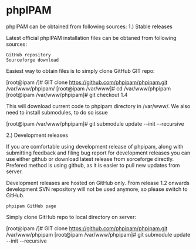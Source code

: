 # phpIPAM


phpIPAM can be obtained from following sources:
1.) Stable releases

Latest official phpIPAM installation files can be obtaned from following sources:

    GitHub repository
    Sourceforge download

Easiest way to obtain files is to simply clone GitHub GIT repo:

[root@ipam /]# GIT clone https://github.com/phpipam/phpipam.git /var/www/phpipam/
[root@ipam /var/www]# cd /var/www/phpipam
[root@ipam /var/www/phpipam]# git checkout 1.4

This will download current code to phpipam directory in /var/www/. We also need to install submodules, to do so issue

[root@ipam /var/www/phpipam]# git submodule update --init --recursive

2.) Development releases

If you are comfortable using development release of phpipam, along with submitting feedback and filing bug report for development releases you can use either github or download latest release from sorceforge directly. Prefered method is using github, as it is easier to pull new updates from server.

Development releases are hosted on GitHub only. From release 1.2 onwards development SVN repository will not be used anymore, so please switch to GitHub.

    phpipam GitHub page


Simply clone GitHub repo to local directory on server:

[root@ipam /]# GIT clone https://github.com/phpipam/phpipam.git /var/www/phpipam
[root@ipam /var/www/phpipam]# git submodule update --init --recursive
